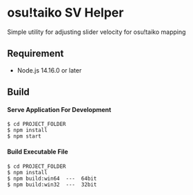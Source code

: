 # osu!taiko SV Helper
Simple utility for adjusting slider velocity for osu!taiko mapping

## Requirement
* Node.js 14.16.0 or later

## Build
#### Serve Application For Development
```
$ cd PROJECT_FOLDER
$ npm install
$ npm start
```
#### Build Executable File
```
$ cd PROJECT_FOLDER
$ npm install
$ npm build:win64  ---  64bit
$ npm build:win32  ---  32bit
```
